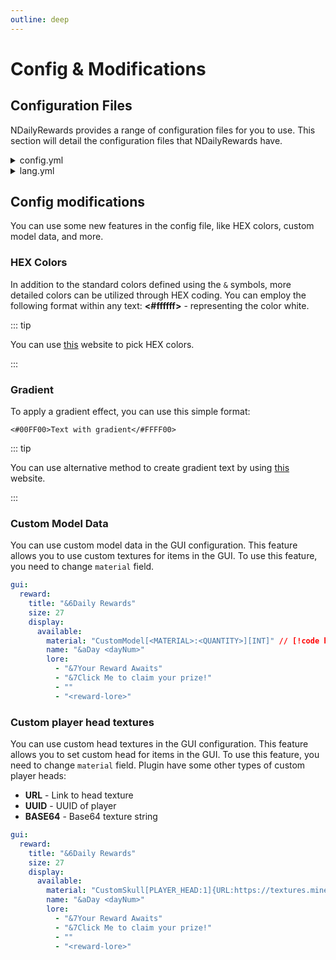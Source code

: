 ```yaml
---
outline: deep
---
```


# Config & Modifications
## Configuration Files
NDailyRewards provides a range of configuration files for you to use. This section will detail the configuration files that NDailyRewards have.

<details>
<summary>config.yml</summary>

```yaml
# ███╗░░██╗██████╗░░█████╗░██╗██╗░░░░░██╗░░░██╗██████╗░███████╗░██╗░░░░░░░██╗░█████╗░██████╗░██████╗░░██████╗
# ████╗░██║██╔══██╗██╔══██╗██║██║░░░░░╚██╗░██╔╝██╔══██╗██╔════╝░██║░░██╗░░██║██╔══██╗██╔══██╗██╔══██╗██╔════╝
# ██╔██╗██║██║░░██║███████║██║██║░░░░░░╚████╔╝░██████╔╝█████╗░░░╚██╗████╗██╔╝███████║██████╔╝██║░░██║╚█████╗░
# ██║╚████║██║░░██║██╔══██║██║██║░░░░░░░╚██╔╝░░██╔══██╗██╔══╝░░░░████╔═████║░██╔══██║██╔══██╗██║░░██║░╚═══██╗
# ██║░╚███║██████╔╝██║░░██║██║███████╗░░░██║░░░██║░░██║███████╗░░╚██╔╝░╚██╔╝░██║░░██║██║░░██║██████╔╝██████╔╝
# ╚═╝░░╚══╝╚═════╝░╚═╝░░╚═╝╚═╝╚══════╝░░░╚═╝░░░╚═╝░░╚═╝╚══════╝░░░╚═╝░░░╚═╝░░╚═╝░░╚═╝╚═╝░░╚═╝╚═════╝░╚═════╝░

# Discord server: https://discord.gg/p7cxhw7E2M
# Modrinth: https://modrinth.com/plugin/ndailyrewards

# General settings
check-updates: true

# Database configuration
database:
  # Select here the database you want to use
  # The following databases are supported:
  #  - sqlite - (default) stores all data in a local file
  #  - mariadb - allows using a remote database
  type: sqlite

  # SQLite configuration
  sqlite:
    file: "ndailyrewards.db"
  # MySQL configuration
  mariadb:
    jdbc: "jdbc:mariadb://localhost:3306/ndailyrewards"
    username: "root"
    password: "password"

  # Advanced configuration for Database (do not touch unless you know what you are doing)
  # Comment out any data source property to disable setting it.
  cachePrepStmts: true
  prepStmtCacheSize: 250
  prepStmtCacheSqlLimit: 2048
  useServerPrepStmts: true
  useLocalSessionState: true
  rewriteBatchedStatements: true
  cacheResultSetMetadata: true
  cacheServerConfiguration: true
  elideSetAutoCommits: true
  maintainTimeStats: false

# Player events
events:
  # Whether a reward should automatically claim when a player joins (if available)
  auto-claim-reward: false
  # When player joins the server, should plugin open the reward GUI?
  open-gui-when-available: false
  # When player joins the server, should plugin notify player about available rewards?
  notify-when-available: true

# Rewards configuration
rewards:
  # When a player reaches the day limit, should it reset to the first day?
  reset-when-all-claimed: true
  # Specify how many days the player has to wait to claim the reward again (in hours)
  cooldown: 24
  # Should next day unlock after midnight?
  unlock-after-midnight: false
  # Available actions:
  # [console] - entered statement will be executed from console
  # [player] - statement performed as player command execution
  # [message] - messages the player with specified text
  # [actionbar] - shows the text in actionbar for the player
  # [title] - sends primary title with entered text
  # [subtitle] - sends secondary title with entered text
  # [sound] - plays specified sound for the player (sound:volume:pitch)
  # You can also use PlaceholderAPI placeholders (requires PlaceholderAPI plugin)
  # Note: First slot in inventory is 0, not 1
  days:
    '1':
      position: 10
      lore:
        - "&7&lRewards:"
        - "&6- &e1x &6Diamond"
      actions:
        - "[console] give <player> diamond 1"
        - "[message] &6You have claimed your reward!"
        - "[sound] ENTITY_EXPERIENCE_ORB_PICKUP:1:1"
    '2':
      position: 11
      lore:
        - "&7&lRewards:"
        - "&6- &e2x &6Diamond"
      actions:
        - "[console] give <player> diamond 2"
        - "[message] &6You have claimed your reward!"
        - "[sound] ENTITY_EXPERIENCE_ORB_PICKUP:1:1"
    '3':
      position: 12
      lore:
        - "&7&lRewards:"
        - "&6- &e3x &6Diamond"
      actions:
        - "[console] give <player> diamond 3"
        - "[message] &6You have claimed your reward!"
        - "[sound] ENTITY_EXPERIENCE_ORB_PICKUP:1:1"
    '4':
      position: 13
      lore:
        - "&7&lRewards:"
        - "&6- &e4x &6Diamond"
      actions:
        - "[console] give <player> diamond 4"
        - "[message] &6You have claimed your reward!"
        - "[sound] ENTITY_EXPERIENCE_ORB_PICKUP:1:1"
    '5':
      position: 14
      lore:
        - "&7&lRewards:"
        - "&6- &e5x &6Diamond"
      actions:
        - "[console] give <player> diamond 5"
        - "[message] &6You have claimed your reward!"
        - "[sound] ENTITY_EXPERIENCE_ORB_PICKUP:1:1"
    '6':
      position: 15
      lore:
        - "&7&lRewards:"
        - "&6- &e6x &6Diamond"
      actions:
        - "[console] give <player> diamond 6"
        - "[message] &6You have claimed your reward!"
        - "[sound] ENTITY_EXPERIENCE_ORB_PICKUP:1:1"
    '7':
      position: 16
      lore:
        - "&7&lRewards:"
        - "&6- &e7x &6Diamond"
      actions:
        - "[console] give <player> diamond 7"
        - "[message] &6You have claimed your reward!"
        - "[sound] ENTITY_EXPERIENCE_ORB_PICKUP:1:1"

gui:
  reward:
    title: "&6Daily Rewards"
    size: 27
    display:
      available:
        material: "EMERALD_BLOCK:1"
        name: "&aDay <dayNum>"
        lore:
          - "&7Your Reward Awaits"
          - "&7Click Me to claim your prize!"
          - ""
          - "<reward-lore>"
      claimed:
        material: "COAL_BLOCK:1"
        name: "&aDay <dayNum>"
        lore:
          - "&7You have claimed this reward"
          - ""
          - "<reward-lore>"
      next:
        material: "COAL_BLOCK:1"
        name: "&aDay <dayNum>"
        lore:
          - "&7Your Reward Will Be Here Soon"
          - "&7Wait <time-left>"
          - ""
          - "<reward-lore>"
      unavailable:
        material: "BARRIER:1"
        name: "&aDay <dayNum>"
        lore:
          - "&7You have not reached this day yet"
          - ""
          - "<reward-lore>"

    other:
      filler:
        enable: true
        material: "GRAY_STAINED_GLASS_PANE:1"
        name: "&7"
        lore: []

sound:
  open:
    enabled: true
    type: "BLOCK_BARREL_OPEN:1:1"
```

</details>

<details>
<summary>lang.yml</summary>

```yaml
#  -------------------------------------
# |    NDailyRewards Messages Config    |
#  -------------------------------------
# You can change all messages in this file, but don't change the keys
# NDailyRewards supports HEX colors, and you can combine it with default Minecraft colors codes

prefix: "&6[&eNDailyRewards&6] &7"
no-permission: "&cYou don't have permission to do that!"
not-player: "&cYou must be a player to do that!"
player-not-found: "&cPlayer not found!"
invalid-syntax: "&cInvalid syntax! Use &f/reward help &cto see available commands"

commands:
  help:
    - "&6List of available commands:"
    - "&f/reward &7- Opens rewards menu"
    - "&f/reward claim &7- Claim latest reward without opening the menu"
    - "&f/reward help &7- Show this message"
    - "&f/reward reload &7- Reloads plugin"
    - "&f/reward setday <player> <day> &7- Set player's day"
    - "&f/reward version &7- Show plugin version"
  reload: "&aPlugin reloaded!"
  setday: "&aSet &e<player> &acurrent day to &e<day>"

events:
  notify-when-available: "&6You have available rewards! Use &f/reward &6to open the menu"

claim:
  already-claimed: "&cYou have already claimed this reward"
  available-soon: "&cThis reward will be available soon"
  not-available: "&cYou can't claim this reward yet"
```

</details>

## Config modifications
You can use some new features in the config file, like HEX colors, custom model data, and more.

### HEX Colors
In addition to the standard colors defined using the `&` symbols, more detailed colors can be utilized through HEX coding. You can employ the following format within any text: **<#ffffff>** - representing the color white.

::: tip

You can use [this](https://colorpicker.me) website to pick HEX colors.

:::

### Gradient
To apply a gradient effect, you can use this simple format: 

`<#00FF00>Text with gradient</#FFFF00>`

::: tip

You can use alternative method to create gradient text by using [this](https://www.birdflop.com/resources/rgb/) website.

:::

### Custom Model Data
You can use custom model data in the GUI configuration. This feature allows you to use custom textures for items in the GUI. To use this feature, you need to change `material` field. 

```yaml
gui:
  reward:
    title: "&6Daily Rewards"
    size: 27
    display:
      available:
        material: "CustomModel[<MATERIAL>:<QUANTITY>][INT]" // [!code highlight]
        name: "&aDay <dayNum>"
        lore:
          - "&7Your Reward Awaits"
          - "&7Click Me to claim your prize!"
          - ""
          - "<reward-lore>"
```

### Custom player head textures
You can use custom head textures in the GUI configuration. This feature allows you to set custom head for items in the GUI. To use this feature, you need to change `material` field. Plugin have some other types of custom player heads:
- **URL** - Link to head texture
- **UUID** - UUID of player
- **BASE64** - Base64 texture string

```yaml
gui:
  reward:
    title: "&6Daily Rewards"
    size: 27
    display:
      available:
        material: "CustomSkull[PLAYER_HEAD:1]{URL:https://textures.minecraft.net/texture/dba489a53d9465f33836355ad09c22d5d2593e61bfab45fc19062a751c4005a2}" // [!code highlight]
        name: "&aDay <dayNum>"
        lore:
          - "&7Your Reward Awaits"
          - "&7Click Me to claim your prize!"
          - ""
          - "<reward-lore>"
```